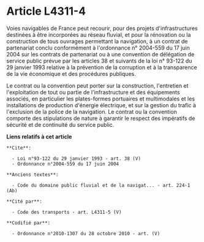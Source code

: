 # Article L4311-4

Voies navigables de France peut recourir, pour des projets d'infrastructures destinées à être incorporées au réseau fluvial,
et pour la rénovation ou la construction de tous ouvrages permettant la navigation, à un contrat de partenariat conclu
conformément à l'ordonnance n° 2004-559 du 17 juin 2004 sur les contrats de partenariat ou à une convention de délégation de
service public prévue par les articles 38 et suivants de la loi n° 93-122 du 29 janvier 1993 relative à la prévention de la
corruption et à la transparence de la vie économique et des procédures publiques. 

Le contrat ou la convention peut porter sur la construction, l'entretien et l'exploitation de tout ou partie de
l'infrastructure et des équipements associés, en particulier les plates-formes portuaires et multimodales et les
installations de production d'énergie électrique, et sur la gestion du trafic à l'exclusion de la police de la navigation. Le
contrat ou la convention comporte des stipulations de nature à garantir le respect des impératifs de sécurité et de
continuité du service public.

**Liens relatifs à cet article**

	**Cite**:

	  - Loi n°93-122 du 29 janvier 1993 - art. 38 (V)
	  - Ordonnance n°2004-559 du 17 juin 2004

	**Anciens textes**:

	  - Code du domaine public fluvial et de la navigat... - art. 224-1 (Ab)

	**Cité par**:

	  - Code des transports - art. L4311-5 (V)

	**Codifié par**:

	  - Ordonnance n°2010-1307 du 28 octobre 2010 - art. (V)
